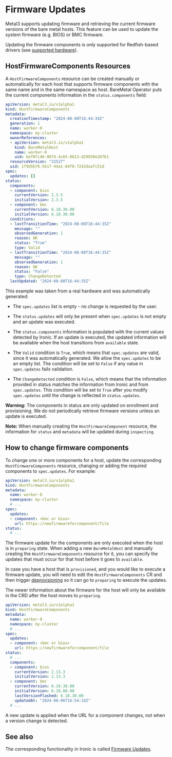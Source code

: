 # Firmware Updates

Metal3 supports updating firmware and retrieving the current firmware versions
of the bare metal hosts.
This feature can be used to update the system firmware (e.g. BIOS) or BMC
firmware.

Updating the firmware components is only supported for Redfish-based drivers
(see [supported hardware](./supported_hardware.md)).

## HostFirmwareComponents Resources

A `HostFirmwareComponents` resource can be created manually or automatically
for each host that supports firmware components with the same name and in the
same namespace as host.  BareMetal Operator puts the current components
information in the `status.components` field:

```yaml
apiVersion: metal3.io/v1alpha1
kind: HostFirmwareComponents
metadata:
  creationTimestamp: "2024-08-08T16:44:34Z"
  generation: 1
  name: worker-0
  namespace: my-cluster
  ownerReferences:
  - apiVersion: metal3.io/v1alpha1
    kind: BareMetalHost
    name: worker-0
    uid: bef07c46-0674-4c65-8613-d29920e207b1
  resourceVersion: "21527"
  uid: 1f9d5b76-5b17-44a1-84f8-7242daafc51d
spec:
  updates: []
status:
  components:
  - component: bios
    currentVersion: 2.3.5
    initialVersion: 2.3.5
  - component: bmc
    currentVersion: 6.10.30.00
    initialVersion: 6.10.30.00
  conditions:
  - lastTransitionTime: "2024-08-08T16:44:35Z"
    message: ""
    observedGeneration: 1
    reason: OK
    status: "True"
    type: Valid
  - lastTransitionTime: "2024-08-08T16:44:35Z"
    message: ""
    observedGeneration: 1
    reason: OK
    status: "False"
    type: ChangeDetected
  lastUpdated: "2024-08-08T16:44:35Z"
```

This example was taken from a real hardware and was automatically generated:

- The `spec.updates` list is empty - no change is requested by the user.

- The `status.updates` will only be present when `spec.updates` is not empty
  and an update was executed.

- The `status.components` information is populated with the current values
  detected by Ironic. If an update is executed, the updated information will
  be available when the host transitions from `available` state.

- The `Valid` condition is `True`, which means that `spec.updates` are valid,
  since it was automatically generated. We allow the `spec.updates` to be an
  empty list. The condition will be set to `False` if any value in
  `spec.updates` fails validation.

- The `ChangeDetected` condition is `False`, which means that the information
  provided in status matches the information from Ironic and from
  `spec.updates`. This condition will be set to `True` after you modify
  `spec.updates` until the change is reflected in `status.updates`.

**Warning:** The components in status are only updated on
enrollment and provisioning. We do not periodically retrieve
firmware versions unless an update is executed.

**Note:** When manually creating the `HostFirmwareComponent` resource,
the information for `status` and `metadata` will be updated during
`inspecting`.

## How to change firmware components

To change one or more components for a host, update the corresponding
`HostFirmwareComponents` resource, changing or adding the required components
to `spec.updates`. For example:

```yaml
apiVersion: metal3.io/v1alpha1
kind: HostFirmwareComponents
metadata:
  name: worker-0
  namespace: my-cluster
  # ...
spec:
  updates:
  - component: <bmc or bios>
    url: https://newfirmwareforcomponent/file
status:
  # ...
```

The firmware update for the components are only executed when the host is in
`preparing` state. When adding a new `BareMetalHost` and manually creating the
`HostFirmwareComponents` resource for it, you can specify the updates that
must occur for that host before it goes to `available`.

In case you have a host that is `provisioned`, and you would like to execute a
firmware update, you will need to edit the `HostFirmwareComponents` CR and
then trigger [deprovisioning](./provisioning.md) so it can go to `preparing`
to execute the updates.

The newer information about the firmware for the host will only be available
in the CRD after the host moves to `preparing`.

```yaml
apiVersion: metal3.io/v1alpha1
kind: HostFirmwareComponents
metadata:
  name: worker-0
  namespace: my-cluster
  # ...
spec:
  updates:
  - component: <bmc or bios>
    url: https://newfirmwareforcomponent/file
status:
  # ...
  components:
  - component: bios
    currentVersion: 2.13.3
    initialVersion: 2.13.3
  - component: bmc
    currentVersion: 6.10.30.00
    initialVersion: 6.10.80.00
    lastVersionFlashed: 6.10.30.00
    updatedAt: "2024-08-06T16:54:16Z"
  # ...
```

A new update is applied when the URL for a component changes, not when
a version change is detected.

## See also

The corresponding functionality in Ironic is called
[Firmware Updates][1].

[1]: https://docs.openstack.org/ironic/latest/admin/firmware-updates.html
